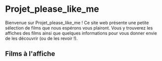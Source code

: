 # Projet_please_like_me

Bienvenue sur Projet\_please\_like\_me ! Ce site web présente une petite sélection de films que nous espérons vous plairont. Vous y trouverez les affiches des films ainsi que quelques informations pour vous donner envie de les découvrir (ou de les revoir !).

## Films à l'affiche
